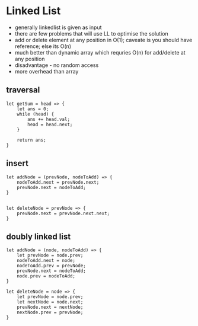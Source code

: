 # Linked List

- generally linkedlist is given as input
- there are few problems that will use LL to optimise the solution
- add or delete element at any position in O(1); caveate is you should have reference; else its O(n)
- much better than dynamic array which requries O(n) for add/delete at any position
- disadvantage - no random access
- more overhead than array

## traversal

```
let getSum = head => {
    let ans = 0;
    while (head) {
        ans += head.val;
        head = head.next;
    }

    return ans;
}
```

## insert

```
let addNode = (prevNode, nodeToAdd) => {
    nodeToAdd.next = prevNode.next;
    prevNode.next = nodeToAdd;
}


let deleteNode = prevNode => {
    prevNode.next = prevNode.next.next;
}
```

## doubly linked list

```
let addNode = (node, nodeToAdd) => {
    let prevNode = node.prev;
    nodeToAdd.next = node;
    nodeToAdd.prev = prevNode;
    prevNode.next = nodeToAdd;
    node.prev = nodeToAdd;
}

let deleteNode = node => {
    let prevNode = node.prev;
    let nextNode = node.next;
    prevNode.next = nextNode;
    nextNode.prev = prevNode;
}
```
